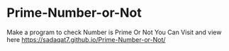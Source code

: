 # Prime-Number-or-Not
Make a program to check Number is Prime Or Not
You Can Visit and view here https://sadaqat7.github.io/Prime-Number-or-Not/
